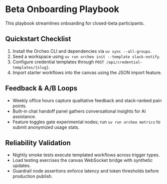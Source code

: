 # Beta Onboarding Playbook

This playbook streamlines onboarding for closed-beta participants.

## Quickstart Checklist

1. Install the Orcheo CLI and dependencies via `uv sync --all-groups`.
2. Seed a workspace using `uv run orcheo init --template slack-notify`.
3. Configure credential templates through `POST /api/credential-templates/{slug}`.
4. Import starter workflows into the canvas using the JSON import feature.

## Feedback & A/B Loops

- Weekly office hours capture qualitative feedback and stack-ranked pain points.
- Built-in chat handoff panel gathers conversational insights for AI assistance.
- Feature toggles gate experimental nodes; run `uv run orcheo metrics` to submit
  anonymized usage stats.

## Reliability Validation

- Nightly smoke tests execute templated workflows across trigger types.
- Load testing exercises the canvas WebSocket bridge with synthetic updates.
- Guardrail node assertions enforce latency and token thresholds before
  production publish.
